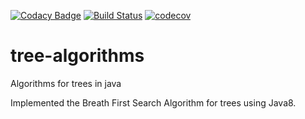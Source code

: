 [![Codacy Badge](https://api.codacy.com/project/badge/Grade/385e549ba3b24a28be83c82e0db1de65)](https://www.codacy.com/app/isidro-garcia/tree-algorithms?utm_source=github.com&amp;utm_medium=referral&amp;utm_content=igarciadelamo/tree-algorithms&amp;utm_campaign=Badge_Grade)
[![Build Status](https://travis-ci.org/igarciadelamo/tree-algorithms.svg?branch=master)](https://travis-ci.org/igarciadelamo/tree-algorithms)
[![codecov](https://codecov.io/gh/igarciadelamo/tree-algorithms/branch/master/graph/badge.svg)](https://codecov.io/gh/igarciadelamo/tree-algorithms)


# tree-algorithms
Algorithms for trees in java

Implemented the Breath First Search Algorithm for trees using Java8.


